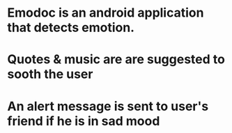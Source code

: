 # Emodoc is an android application that detects emotion.
# Quotes & music are are suggested to sooth the user
# An alert message is sent to user's friend if he is in sad mood
